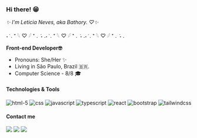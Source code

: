 
### Hi there! 😁
*✨ I'm Leticia Neves, aka Bathory. ♡✨* 

˖ ݁ . ⁺ 𓆩 ♡ 𓆪 ⁺ . ݁ ˖ .˖ ݁ . ⁺ 𓆩 ♡ 𓆪 ⁺ . ݁ ˖ .˖ ݁ . ⁺ 𓆩 ♡ 𓆪 ⁺ . ݁ ˖ .

**Front-end Developer🤓**
- Pronouns: She/Her ✨
- Living in São Paulo, Brazil 🇧🇷.
- Computer Science - 8/8  🎓

#### Technologies & Tools

<p align="row">
<img align="center" src="https://img.shields.io/badge/HTML5-E34F26?style=for-the-badge&logo=html5&logoColor=white" alt="html-5">
<img align="center" src="https://img.shields.io/badge/CSS3-1572B6?style=for-the-badge&logo=css3&logoColor=white" alt="css">
<img align="center" src="https://img.shields.io/badge/JavaScript-F7DF1E?style=for-the-badge&logo=javascript&logoColor=black" alt="javascript">
<img align="center" src="https://img.shields.io/badge/TypeScript-007ACC?style=for-the-badge&logo=typescript&logoColor=white" alt="typescript">
<img align="center" src="https://img.shields.io/badge/React-20232A?style=for-the-badge&logo=react&logoColor=61DAFB" alt="react">
<img align="center" src="https://img.shields.io/badge/Bootstrap-563D7C?style=for-the-badge&logo=bootstrap&logoColor=white" alt="bootstrap">
<img align="center" src="https://img.shields.io/badge/Tailwind_CSS-38B2AC?style=for-the-badge&logo=tailwind-css&logoColor=white" alt="tailwindcss">
</p>
  
#### Contact me

<p align="row">
  <a href="mailto:neves@tutamail.com"><img src="https://img.shields.io/badge/Tutanota-840010?style=for-the-badge&logo=Tutanota&logoColor=white"></a>
  <a href="https://www.linkedin.com/in/leneves/"><img src="https://img.shields.io/badge/LinkedIn-0077B5?style=for-the-badge&logo=linkedin&logoColor=white"></a>
  <a href="https://t.me/leneves"><img src="https://img.shields.io/badge/Telegram-2CA5E0?style=for-the-badge&logo=telegram&logoColor=white"></a>
</p>
  
